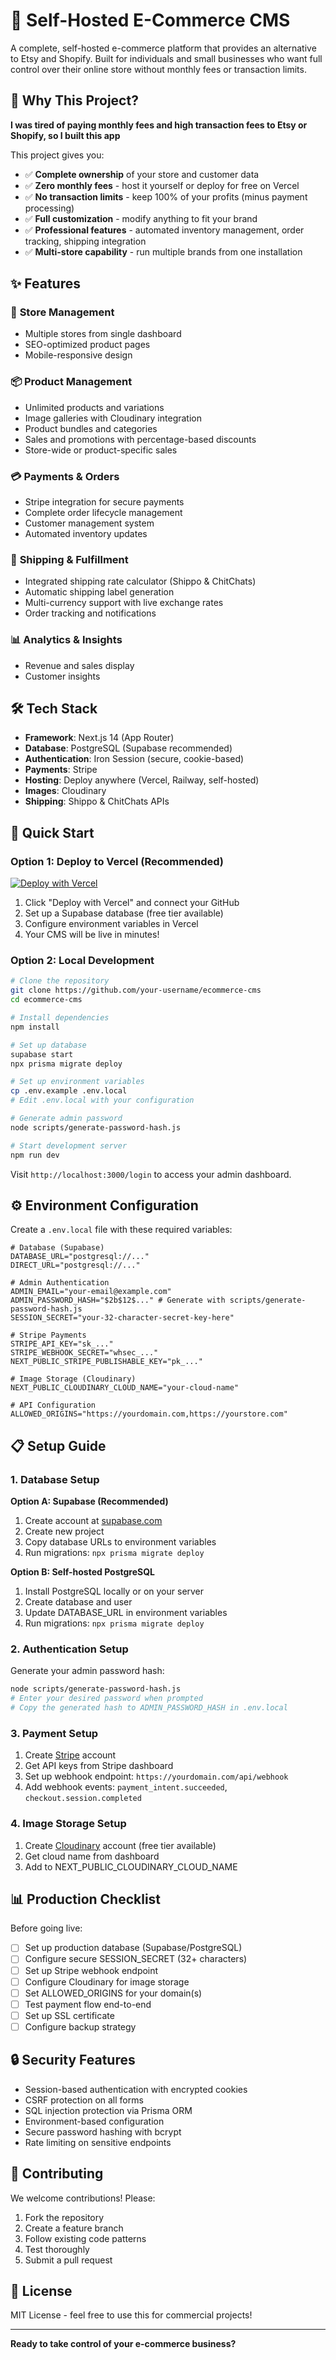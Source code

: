 # 🛒 Self-Hosted E-Commerce CMS

A complete, self-hosted e-commerce platform that provides an alternative to Etsy and Shopify. Built for individuals and small businesses who want full control over their online store without monthly fees or transaction limits.

## 🎯 Why This Project?

**I was tired of paying monthly fees and high transaction fees to Etsy or Shopify, so I built this app**

This project gives you:

- ✅ **Complete ownership** of your store and customer data
- ✅ **Zero monthly fees** - host it yourself or deploy for free on Vercel
- ✅ **No transaction limits** - keep 100% of your profits (minus payment processing)
- ✅ **Full customization** - modify anything to fit your brand
- ✅ **Professional features** - automated inventory management, order tracking, shipping integration
- ✅ **Multi-store capability** - run multiple brands from one installation

## ✨ Features

### 🏪 **Store Management**

- Multiple stores from single dashboard
- SEO-optimized product pages
- Mobile-responsive design

### 📦 **Product Management**

- Unlimited products and variations
- Image galleries with Cloudinary integration
- Product bundles and categories
- Sales and promotions with percentage-based discounts
- Store-wide or product-specific sales

### 💳 **Payments & Orders**

- Stripe integration for secure payments
- Complete order lifecycle management
- Customer management system
- Automated inventory updates

### 🚚 **Shipping & Fulfillment**

- Integrated shipping rate calculator (Shippo & ChitChats)
- Automatic shipping label generation
- Multi-currency support with live exchange rates
- Order tracking and notifications

### 📊 **Analytics & Insights**

- Revenue and sales display
- Customer insights

## 🛠️ Tech Stack

- **Framework**: Next.js 14 (App Router)
- **Database**: PostgreSQL (Supabase recommended)
- **Authentication**: Iron Session (secure, cookie-based)
- **Payments**: Stripe
- **Hosting**: Deploy anywhere (Vercel, Railway, self-hosted)
- **Images**: Cloudinary
- **Shipping**: Shippo & ChitChats APIs

## 🚀 Quick Start

### Option 1: Deploy to Vercel (Recommended)

[![Deploy with Vercel](https://vercel.com/button)](https://vercel.com/new/clone?repository-url=https://github.com/your-username/ecommerce-cms)

1. Click "Deploy with Vercel" and connect your GitHub
2. Set up a Supabase database (free tier available)
3. Configure environment variables in Vercel
4. Your CMS will be live in minutes!

### Option 2: Local Development

```bash
# Clone the repository
git clone https://github.com/your-username/ecommerce-cms
cd ecommerce-cms

# Install dependencies
npm install

# Set up database
supabase start
npx prisma migrate deploy

# Set up environment variables
cp .env.example .env.local
# Edit .env.local with your configuration

# Generate admin password
node scripts/generate-password-hash.js

# Start development server
npm run dev
```

Visit `http://localhost:3000/login` to access your admin dashboard.

## ⚙️ Environment Configuration

Create a `.env.local` file with these required variables:

```env
# Database (Supabase)
DATABASE_URL="postgresql://..."
DIRECT_URL="postgresql://..."

# Admin Authentication
ADMIN_EMAIL="your-email@example.com"
ADMIN_PASSWORD_HASH="$2b$12$..." # Generate with scripts/generate-password-hash.js
SESSION_SECRET="your-32-character-secret-key-here"

# Stripe Payments
STRIPE_API_KEY="sk_..."
STRIPE_WEBHOOK_SECRET="whsec_..."
NEXT_PUBLIC_STRIPE_PUBLISHABLE_KEY="pk_..."

# Image Storage (Cloudinary)
NEXT_PUBLIC_CLOUDINARY_CLOUD_NAME="your-cloud-name"

# API Configuration
ALLOWED_ORIGINS="https://yourdomain.com,https://yourstore.com"
```

## 📋 Setup Guide

### 1. Database Setup

**Option A: Supabase (Recommended)**

1. Create account at [supabase.com](https://supabase.com)
2. Create new project
3. Copy database URLs to environment variables
4. Run migrations: `npx prisma migrate deploy`

**Option B: Self-hosted PostgreSQL**

1. Install PostgreSQL locally or on your server
2. Create database and user
3. Update DATABASE_URL in environment variables
4. Run migrations: `npx prisma migrate deploy`

### 2. Authentication Setup

Generate your admin password hash:

```bash
node scripts/generate-password-hash.js
# Enter your desired password when prompted
# Copy the generated hash to ADMIN_PASSWORD_HASH in .env.local
```

### 3. Payment Setup

1. Create [Stripe](https://stripe.com) account
2. Get API keys from Stripe dashboard
3. Set up webhook endpoint: `https://yourdomain.com/api/webhook`
4. Add webhook events: `payment_intent.succeeded`, `checkout.session.completed`

### 4. Image Storage Setup

1. Create [Cloudinary](https://cloudinary.com) account (free tier available)
2. Get cloud name from dashboard
3. Add to NEXT_PUBLIC_CLOUDINARY_CLOUD_NAME

## 📊 Production Checklist

Before going live:

- [ ] Set up production database (Supabase/PostgreSQL)
- [ ] Configure secure SESSION_SECRET (32+ characters)
- [ ] Set up Stripe webhook endpoint
- [ ] Configure Cloudinary for image storage
- [ ] Set ALLOWED_ORIGINS for your domain(s)
- [ ] Test payment flow end-to-end
- [ ] Set up SSL certificate
- [ ] Configure backup strategy

## 🔒 Security Features

- Session-based authentication with encrypted cookies
- CSRF protection on all forms
- SQL injection protection via Prisma ORM
- Environment-based configuration
- Secure password hashing with bcrypt
- Rate limiting on sensitive endpoints

## 🤝 Contributing

We welcome contributions! Please:

1. Fork the repository
2. Create a feature branch
3. Follow existing code patterns
4. Test thoroughly
5. Submit a pull request

## 📄 License

MIT License - feel free to use this for commercial projects!

---

**Ready to take control of your e-commerce business?**

